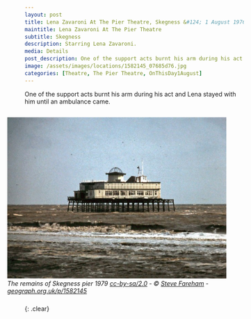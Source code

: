 ```yaml
---
layout: post
title: Lena Zavaroni At The Pier Theatre, Skegness &#124; 1 August 1976
maintitle: Lena Zavaroni At The Pier Theatre
subtitle: Skegness
description: Starring Lena Zavaroni.
media: Details
post_description: One of the support acts burnt his arm during his act and Lena stayed with him until an ambulance came.
image: /assets/images/locations/1582145_07685d76.jpg
categories: [Theatre, The Pier Theatre, OnThisDay1August]
---
```


One of the support acts burnt his arm during his act and Lena stayed with him until an ambulance came.

<figure class="fig3">
<a href="https://www.geograph.org.uk/photo/1582145"><img src="/assets/images/locations/1582145_07685d76.jpg" class="full-width zoom-in" /></a>
<figcaption>
<cite>The remains of Skegness pier 1979 <a href="http://creativecommons.org/licenses/by-sa/2.0/">cc-by-sa/2.0</a> - © <a href="https://www.geograph.org.uk/profile/15341">Steve Fareham</a> - <a href="https://www.geograph.org.uk/photo/1582145">geograph.org.uk/p/1582145</a></cite>
</figcaption>
</figure>

<br />{: .clear}

<style>
.fig1 {float:left; width:49%;}

.fig2 {float:right; width:49%;}

.fig3 {float:right; width:100%;}

figcaption {float:left; width:100%;}

@media screen and (orientation:portrait) {
.fig1, .fig2 {float:left; width:100%;}
figcaption {float:left; width:100%; margin-bottom: 10px;}
}
</style>

